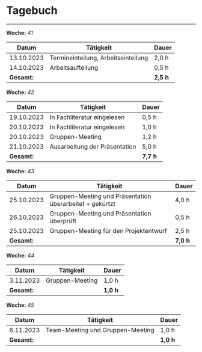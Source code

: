 # Tagebuch
---

**Woche:** *41*

| Datum       | Tätigkeit                                  | Dauer  |
|-------------|---------------------------------------------|--------|
| 13.10.2023  | Termineinteilung, Arbeitseinteilung         | 2,0 h  |
| 14.10.2023  | Arbeitsaufteilung                           | 0,5 h  |
| **Gesamt:**  |                                            | **2,5 h**  |

**Woche:** *42*

| Datum       | Tätigkeit                                  | Dauer  |
|-------------|---------------------------------------------|--------|
| 19.10.2023  | In Fachliteratur eingelesen                 | 0,5 h  |
| 20.10.2023  | In Fachliteratur eingelesen                 | 1,0 h  |
| 20.10.2023  | Gruppen-Meeting                             | 1,2 h  |
| 21.10.2023  | Ausarbeitung der Präsentation               | 5,0 h  |
| **Gesamt:**  |                                            | **7,7 h**  |

**Woche:** *43*

| Datum       | Tätigkeit                                  | Dauer  |
|-------------|---------------------------------------------|--------|
| 25.10.2023  | Gruppen-Meeting und Präsentation überarbeitet + gekürtzt| 4,0 h  |
| 26.10.2023  | Gruppen-Meeting und Präsentation überprüft  | 0,5 h  |
| 25.10.2023  | Gruppen-Meeting für den Projektentwurf    | 2,5 h  |
| **Gesamt:**  |                                            | **7,0 h**  |


**Woche:** *44*

| Datum       | Tätigkeit                                  | Dauer  |
|-------------|---------------------------------------------|--------|
| 3.11.2023  | Gruppen-Meeting      | 1,0 h  |
| **Gesamt:**  |                                            | **1,0 h**  |

**Woche:** *45*

| Datum       | Tätigkeit                                  | Dauer  |
|-------------|---------------------------------------------|--------|
| 6.11.2023  | Team-Meeting und Gruppen-Meeting      | 1,0 h  |
| **Gesamt:**  |                                            | **1,0 h**  |

